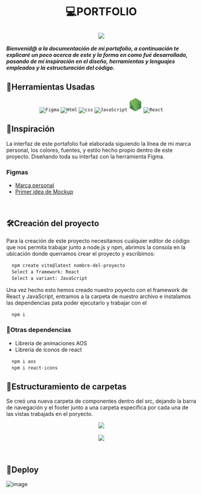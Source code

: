 
# <p align="center">💻PORTFOLIO</p>
<p align="center"><img width="160" src="https://user-images.githubusercontent.com/112450784/218237337-da64da45-e15e-4bf6-a815-b4cbe9fd2a0d.png"></p>

***Bienvenid@ a la documentación de mi portafolio, a continuación te explicaré un poco acerca de este y la forma en como fué desarrollado, pasando de  mi inspiración en el diseño, herramientas y lenguajes empleados y la estructuración del código.***
</br>
## 📓Herramientas Usadas
<p align="center">
<code><img height="35" alt="Figma" src="https://i.pinimg.com/originals/66/8c/cc/668cccb3f734f342e07c0185e6d9a975.png"/></code>
<code><img height="35" alt="Html" src="https://cdn.worldvectorlogo.com/logos/html-1.svg"/></code>
<code><img height="35" alt="css" src="https://cdn.cdnlogo.com/logos/c/18/css.svg"/></code>
<code><img height="35" alt="JavaScript" src="https://upload.wikimedia.org/wikipedia/commons/thumb/9/99/Unofficial_JavaScript_logo_2.svg/1200px-Unofficial_JavaScript_logo_2.svg.png"/></code>
<code><img height="35" alt="Node.js" src="https://raw.githubusercontent.com/github/explore/80688e429a7d4ef2fca1e82350fe8e3517d3494d/topics/nodejs/nodejs.png"/></code>
<code><img height="35" alt="React" src="https://upload.wikimedia.org/wikipedia/commons/thumb/4/47/React.svg/640px-React.svg.png"/></code>
</p>

## 🎨Inspiración
La interfaz de este portafolio fué elaborada siguiendo la línea de mi marca personal, los colores, fuentes, y estilo hecho propio dentro de este proyecto. Diseñando toda su interfaz con la herramienta Figma.
### Figmas
- <a target='_blank' href="https://www.figma.com/file/RJmUO2V7Mivcvo8t7IFaV8/Manual-de-marca?node-id=0%3A1&t=JGVosJhUG1n1Zwkj-1">Marca personal</a>
- <a target='_blank' href="https://www.figma.com/file/TDPnFld2joLWLbaZFjCUlm/Portafolio?node-id=0%3A1&t=JGVosJhUG1n1Zwkj-1">Primer idea de Mockup</a>

</br>

## 🛠️Creación del proyecto
Para la creación de este proyecto necesitamos cualquier editor de código que nos permita trabajar junto a node.js y npm, abrimos la consola en la ubicación donde querramos crear el proyecto y escribimos:

```bash
  npm create vite@latest nombre-del-proyecto
  Select a framework: React
  Select a variant: JavaScript
```
Una vez hecho esto hemos creado nuestro poyecto con el framework de React y JavaScript, entramos a la carpeta de nuestro archivo e instalamos las dependencias pata poder ejecutarlo y trabajar con el
```bash
  npm i
```
### 📲Otras dependencias
- Librería de animaciones AOS
- Librería de íconos de react
```bash
  npm i aos
  npm i react-icons
```

## 📂Estructuramiento de carpetas
Se creó una nueva carpeta de componentes dentro del src, dejando la barra de navegación y el footer junto a una carpeta específica por cada una de las vistas trabajads en el poryecto. 
<p align="center"><img width="400" src="https://user-images.githubusercontent.com/112450784/218240511-7b60cddc-dc06-494f-ad73-62ac9dea5047.png"></p>
<p align="center"><img width="200" src="https://user-images.githubusercontent.com/112450784/218240584-16ce1afc-b198-466a-ab82-05fe44d85e56.png"></p>

</br>

## 👀Deploy
![image](https://user-images.githubusercontent.com/112450784/218240327-175c0d5c-0749-45c1-9b90-1fd457fd5cb0.png)